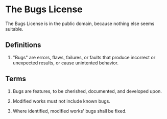 # The Bugs License

The Bugs License is in the public domain, because nothing else seems suitable.

## Definitions

1. "Bugs" are errors, flaws, failures, or faults that produce incorrect or unexpected results, or cause unintented behavior. 

## Terms

1. Bugs are features, to be cherished, documented, and developed upon.

2. Modified works must not include known bugs.

3. Where identified, modified works' bugs shall be fixed. 
